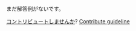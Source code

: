 
まだ解答例がないです。

[コントリビュートしませんか](https://github.com/BFEdev/BFE.dev-solutions/blob/main/problem/count-function_ja.md)?  [Contribute guideline](https://github.com/BFEdev/BFE.dev-solutions#how-to-contribute)
